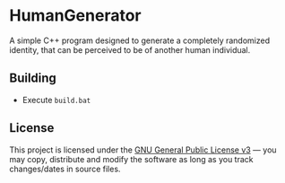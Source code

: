 # HumanGenerator

A simple C++ program designed to generate a completely randomized identity, that can be perceived to be of another human individual.

## Building

- Execute `build.bat`

## License

This project is licensed under the [GNU General Public License v3](https://tldrlegal.com/license/gnu-general-public-license-v3-(gpl-3)) &#8212; you may copy, distribute and modify the software as long as you track changes/dates in source files.
